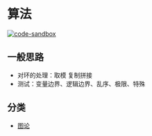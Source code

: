 # 算法

[![code-sandbox](https://img.shields.io/badge/repo-algorithm--code-informational)](https://github.com/lightyears1998/algorithm-code)

## 一般思路

- 对环的处理：取模 复制拼接
- 测试：变量边界、逻辑边界、乱序、极限、特殊

## 分类

- [图论](graph.md)
